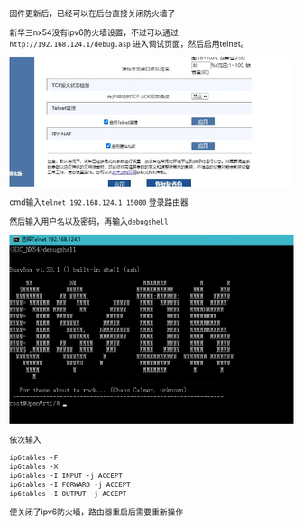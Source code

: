 固件更新后，已经可以在后台直接关闭防火墙了  

新华三nx54没有ipv6防火墙设置，不过可以通过`http://192.168.124.1/debug.asp` 进入调试页面，然后启用telnet。

![](https://github.com/zqisme/picx-images-hosting/raw/master/20230927/2023-09-27-21.14.34-192.168.124.1-e6823d256a8c.m8j1nfzykf4.webp)

cmd输入`telnet 192.168.124.1 15000` 登录路由器

然后输入用户名以及密码，再输入`debugshell` 

![](https://github.com/zqisme/picx-images-hosting/raw/master/20230927/屏幕截图(38).1u882feaqvog.png)

依次输入

```
ip6tables -F
ip6tables -X
ip6tables -I INPUT -j ACCEPT
ip6tables -I FORWARD -j ACCEPT
ip6tables -I OUTPUT -j ACCEPT
```

便关闭了ipv6防火墙，路由器重启后需要重新操作
